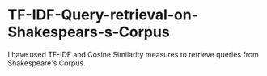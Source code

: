 # TF-IDF-Query-retrieval-on-Shakespears-s-Corpus
I have used TF-IDF and Cosine Similarity measures to retrieve queries from Shakespeare's Corpus.
